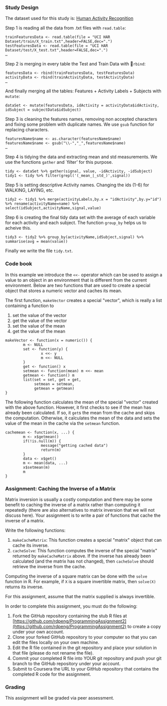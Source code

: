 ### Study Design

The dataset used for this study is: [Human Activity Recognition](http://archive.ics.uci.edu/ml/datasets/Human+Activity+Recognition+Using+Smartphones)

Step 1 is reading all the data from .txt files with `read.table`:

    trainFeaturesData <- read.table(file = "UCI HAR Dataset/train/X_train.txt",header=FALSE,dec=".")
    testFeaturesData <- read.table(file = "UCI HAR Dataset/test/X_test.txt",header=FALSE,dec=".")
    …

Step 2 is merging in every table the Test and Train Data with `rbind`:

    featuresData <- rbind(trainFeaturesData, testFeaturesData)
    activityData <- rbind(trainActivityData, testActivityData)
    …  

And finally merging all the tables: Features + Activity Labels + Subjects with `mutate`:

    dataSet <- mutate(featuresData, idActivity = activityData$idActivity, idSubject = subjectData$idSubject)

Step 3 is cleaning the features names, removing non accepted characters and fixing some problem with duplicate names. We use `gsub` function for replacing characters.

    featuresName$name <- as.character(featuresName$name)
    featuresName$name <- gsub("\\-","_",featuresName$name)
    …

Step 4 is tidying the data and extracting mean and std measurements. We use the functions `gather` and `filter’ for this purpose.

    tidy <- dataSet %>% gather(signal, value, -idActivity, -idSubject)
    tidy1 <- tidy %>% filter(grepl('(_mean_|_std_)',signal))

Step 5 is setting descriptive Activity names. Changing the ids (1-6) for WALKING, LAYING, etc.

    tidy2 <- tidy1 %>% merge(activityLabels,by.x = "idActivity",by.y="id") %>% rename(activityName=name) %>% select(idSubject,activityName,signal,value)

Step 6 is creating the final tidy data set with the average of each variable for each activity and each subject. The function `group_by` helps us to acheive this.

    tidy3 <- tidy2 %>% group_by(activityName,idSubject,signal) %>% summarise(avg = mean(value))

Finally we write the file `tidy.txt`.

### Code book

In this example we introduce the `<<-` operator which can be used to
assign a value to an object in an environment that is different from the
current environment. Below are two functions that are used to create a
special object that stores a numeric vector and caches its mean.

The first function, `makeVector` creates a special "vector", which is
really a list containing a function to

1.  set the value of the vector
2.  get the value of the vector
3.  set the value of the mean
4.  get the value of the mean

<!-- -->

    makeVector <- function(x = numeric()) {
            m <- NULL
            set <- function(y) {
                    x <<- y
                    m <<- NULL
            }
            get <- function() x
            setmean <- function(mean) m <<- mean
            getmean <- function() m
            list(set = set, get = get,
                 setmean = setmean,
                 getmean = getmean)
    }

The following function calculates the mean of the special "vector"
created with the above function. However, it first checks to see if the
mean has already been calculated. If so, it `get`s the mean from the
cache and skips the computation. Otherwise, it calculates the mean of
the data and sets the value of the mean in the cache via the `setmean`
function.

    cachemean <- function(x, ...) {
            m <- x$getmean()
            if(!is.null(m)) {
                    message("getting cached data")
                    return(m)
            }
            data <- x$get()
            m <- mean(data, ...)
            x$setmean(m)
            m
    }

### Assignment: Caching the Inverse of a Matrix

Matrix inversion is usually a costly computation and there may be some
benefit to caching the inverse of a matrix rather than computing it
repeatedly (there are also alternatives to matrix inversion that we will
not discuss here). Your assignment is to write a pair of functions that
cache the inverse of a matrix.

Write the following functions:

1.  `makeCacheMatrix`: This function creates a special "matrix" object
    that can cache its inverse.
2.  `cacheSolve`: This function computes the inverse of the special
    "matrix" returned by `makeCacheMatrix` above. If the inverse has
    already been calculated (and the matrix has not changed), then
    `cacheSolve` should retrieve the inverse from the cache.

Computing the inverse of a square matrix can be done with the `solve`
function in R. For example, if `X` is a square invertible matrix, then
`solve(X)` returns its inverse.

For this assignment, assume that the matrix supplied is always
invertible.

In order to complete this assignment, you must do the following:

1.  Fork the GitHub repository containing the stub R files at
    [https://github.com/rdpeng/ProgrammingAssignment2](https://github.com/rdpeng/ProgrammingAssignment2)
    to create a copy under your own account.
2.  Clone your forked GitHub repository to your computer so that you can
    edit the files locally on your own machine.
3.  Edit the R file contained in the git repository and place your
    solution in that file (please do not rename the file).
4.  Commit your completed R file into YOUR git repository and push your
    git branch to the GitHub repository under your account.
5.  Submit to Coursera the URL to your GitHub repository that contains
    the completed R code for the assignment.

### Grading

This assignment will be graded via peer assessment.
